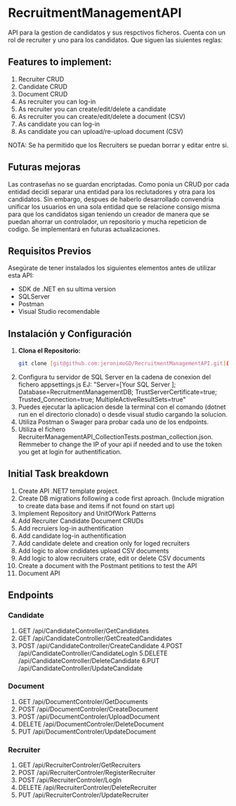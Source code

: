 # RecruitmentManagementAPI
API para la gestion de candidatos y sus respctivos ficheros. Cuenta con un rol de recruiter y uno para los candidatos. Que siguen las siuientes reglas:

## Features to implement:
  1. Recruiter CRUD
  2. Candidate CRUD
  3. Document CRUD
  4. As recruiter you can log-in
  5. As recruiter you can create/edit/delete a candidate
  6. As recruiter you can create/edit/delete a document (CSV)
  7. As candidate you can log-in
  8. As candidate you can upload/re-upload document (CSV)

NOTA: 
Se ha permitido que los Recruiters se puedan borrar y editar entre si.

## Futuras mejoras
Las contraseñas no se guardan encriptadas.
Como ponia un CRUD por cada entidad decidí separar una entidad para los reclutadores y otra para los candidatos. Sin embargo, despues de haberlo desarrollado convendria unificar los usuarios en una sola entidad que se relacione consigo misma para que los candidatos sigan teniendo un creador de manera que se puedan ahorrar un controlador, un repositorio y mucha repeticion de codigo. Se implementará en futuras actualizaciones.

## Requisitos Previos
Asegúrate de tener instalados los siguientes elementos antes de utilizar esta API:
- SDK de .NET en su ultima version
- SQLServer
- Postman
- Visual Studio recomendable 

## Instalación y Configuración

1. **Clona el Repositorio:**
   ```bash
   git clone [git@github.com:jeronimoGD/RecruitmentManagementAPI.git](https://github.com/jeronimoGD/RecruitmentManagementAPI.git)

2. Configura tu servidor de SQL Server en la cadena de conexion del fichero appsettings.js
   EJ: "Server=[Your SQL Server ]; Database=RecruitmentManagementDB; TrustServerCertificate=true; Trusted_Connection=true; MultipleActiveResultSets=true"
3. Puedes ejecutar la aplicacion desde la terminal con el comando (dotnet run en el directorio clonado) o desde visual studio cargando la solucion.
4. Utiliza Postman o Swager para probar cada uno de los endpoints.
5. Utiliza el fichero RecruiterManagementAPI_CollectionTests.postman_collection.json. Remmeber to change the IP of your api if needed and to use the
   token you get at login for authentification.
   
## Initial Task breakdown
1. Create API .NET7 template project.
2. Create DB migrations following a code first aproach. (Include migration to create data base and items if not found on start up)
4. Implement Repository and UnitOfWork Patterns
3. Add Recruiter Candidate Document CRUDs
4. Add recruiers log-in authentification
5. Add candidate log-in authentification
6. Add candidate delete and creation only for loged recruiters
8. Add logic to alow cndidates upload CSV documents
8. Add logic to alow recruiters crate, edit or delete CSV documents
9. Create a document with the Postmant petitions to test the API
10. Document API

## Endpoints

### Candidate
1. GET /api/CandidateController/GetCandidates
2. GET /api/CandidateController/GetCreatedCandidates
3. POST /api/CandidateController/CreateCandidate
4.POST /api/CandidateController/CandidateLogIn
5.DELETE /api/CandidateController/DeleteCandidate
6.PUT /api/CandidateController/UpdateCandidate

### Document
1. GET /api/DocumentControler/GetDocuments
2. POST /api/DocumentControler/CreateDocument
3. POST /api/DocumentControler/UploadDocument
4. DELETE /api/DocumentControler/DeleteDocument
5. PUT /api/DocumentControler/UpdateDocument

### Recruiter
1. GET /api/RecruiterControler/GetRecruiters
2. POST /api/RecruiterControler/RegisterRecruiter
3. POST /api/RecruiterControler/LogIn
4. DELETE /api/RecruiterControler/DeleteRecruiter
5. PUT /api/RecruiterControler/UpdateRecruiter
